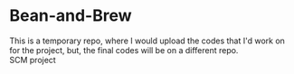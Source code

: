 # Bean-and-Brew
This is a temporary repo, where I would upload the codes that I'd work on for the project, but, the final codes will be on a different repo.  
SCM project
